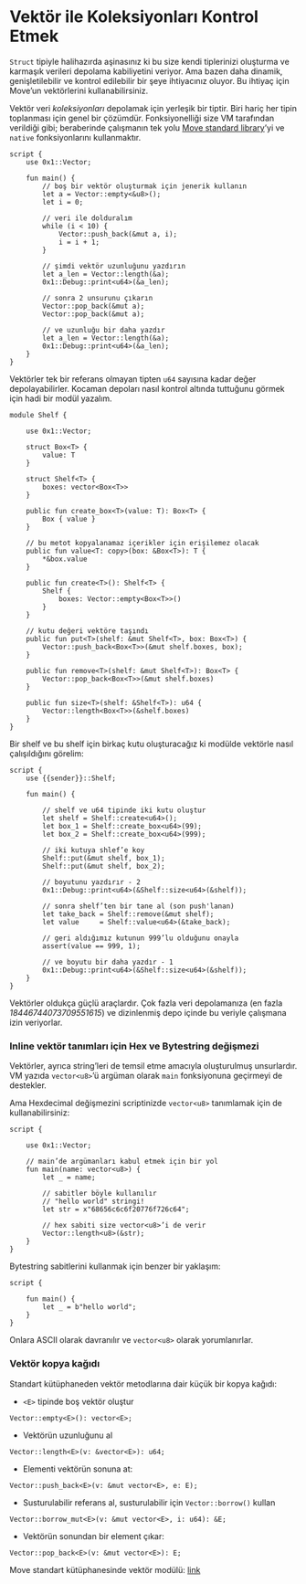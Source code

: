 # Vektör ile Koleksiyonları Kontrol Etmek

`Struct` tipiyle halihazırda aşinasınız ki bu size kendi tiplerinizi oluşturma ve karmaşık verileri depolama kabiliyetini veriyor. Ama bazen daha dinamik, genişletilebilir ve kontrol edilebilir bir şeye ihtiyacınız oluyor. Bu ihtiyaç için Move’un vektörlerini kullanabilirsiniz.

Vektör veri _koleksiyonları_ depolamak için yerleşik bir tiptir. Biri hariç her tipin toplanması için genel bir çözümdür. Fonksiyonelliği size VM tarafından verildiği gibi; beraberinde çalışmanın tek yolu [Move standard library](https://github.com/diem/move/tree/main/language/move-stdlib/sources)’yi ve `native` fonksiyonlarını kullanmaktır.

```Move
script {
    use 0x1::Vector;

    fun main() {
        // boş bir vektör oluşturmak için jenerik kullanın
        let a = Vector::empty<&u8>();
        let i = 0;

        // veri ile dolduralım
        while (i < 10) {
            Vector::push_back(&mut a, i);
            i = i + 1;
        }

        // şimdi vektör uzunluğunu yazdırın
        let a_len = Vector::length(&a);
        0x1::Debug::print<u64>(&a_len);

        // sonra 2 unsurunu çıkarın
        Vector::pop_back(&mut a);
        Vector::pop_back(&mut a);

        // ve uzunluğu bir daha yazdır
        let a_len = Vector::length(&a);
        0x1::Debug::print<u64>(&a_len);
    }
}
```

Vektörler tek bir referans olmayan tipten `u64` sayısına kadar değer depolayabilirler. Kocaman depoları nasıl kontrol altında tuttuğunu görmek için hadi bir modül yazalım.

```Move
module Shelf {

    use 0x1::Vector;

    struct Box<T> {
        value: T
    }

    struct Shelf<T> {
        boxes: vector<Box<T>>
    }

    public fun create_box<T>(value: T): Box<T> {
        Box { value }
    }

    // bu metot kopyalanamaz içerikler için erişilemez olacak
    public fun value<T: copy>(box: &Box<T>): T {
        *&box.value
    }

    public fun create<T>(): Shelf<T> {
        Shelf {
            boxes: Vector::empty<Box<T>>()
        }
    }

    // kutu değeri vektöre taşındı
    public fun put<T>(shelf: &mut Shelf<T>, box: Box<T>) {
        Vector::push_back<Box<T>>(&mut shelf.boxes, box);
    }

    public fun remove<T>(shelf: &mut Shelf<T>): Box<T> {
        Vector::pop_back<Box<T>>(&mut shelf.boxes)
    }

    public fun size<T>(shelf: &Shelf<T>): u64 {
        Vector::length<Box<T>>(&shelf.boxes)
    }
}
```

Bir shelf ve bu shelf için birkaç kutu oluşturacağız ki modülde vektörle nasıl çalışıldığını görelim:

```Move
script {
    use {{sender}}::Shelf;

    fun main() {

        // shelf ve u64 tipinde iki kutu oluştur
        let shelf = Shelf::create<u64>();
        let box_1 = Shelf::create_box<u64>(99);
        let box_2 = Shelf::create_box<u64>(999);

        // iki kutuya shlef’e koy
        Shelf::put(&mut shelf, box_1);
        Shelf::put(&mut shelf, box_2);

        // boyutunu yazdırır - 2
        0x1::Debug::print<u64>(&Shelf::size<u64>(&shelf));

        // sonra shelf’ten bir tane al (son push'lanan)
        let take_back = Shelf::remove(&mut shelf);
        let value     = Shelf::value<u64>(&take_back);

        // geri aldığımız kutunun 999’lu olduğunu onayla
        assert(value == 999, 1);

        // ve boyutu bir daha yazdır - 1
        0x1::Debug::print<u64>(&Shelf::size<u64>(&shelf));
    }
}
```

Vektörler oldukça güçlü araçlardır. Çok fazla veri depolamanıza (en fazla _18446744073709551615_) ve dizinlenmiş depo içinde bu veriyle çalışmana izin veriyorlar.

### Inline vektör tanımları için Hex ve Bytestring değişmezi

Vektörler, ayrıca string’leri de temsil etme amacıyla oluşturulmuş unsurlardır. VM yazıda `vector<u8>`’ü argüman olarak `main` fonksiyonuna geçirmeyi de destekler.

Ama Hexdecimal değişmezini scriptinizde `vector<u8>` tanımlamak için de kullanabilirsiniz:

```Move
script {

    use 0x1::Vector;

    // main’de argümanları kabul etmek için bir yol
    fun main(name: vector<u8>) {
        let _ = name;

        // sabitler böyle kullanılır
        // "hello world" stringi!
        let str = x"68656c6c6f20776f726c64";

        // hex sabiti size vector<u8>’i de verir
        Vector::length<u8>(&str);
    }
}
```

Bytestring sabitlerini kullanmak için benzer bir yaklaşım:

```Move
script {

    fun main() {
        let _ = b"hello world";
    }
}
```

Onlara ASCII olarak davranılır ve `vector<u8>` olarak yorumlanırlar.

### Vektör kopya kağıdı

Standart kütüphaneden vektör metodlarına dair küçük bir kopya kağıdı:

- `<E>` tipinde boş vektör oluştur

```Move
Vector::empty<E>(): vector<E>;
```

- Vektörün uzunluğunu al

```Move
Vector::length<E>(v: &vector<E>): u64;
```

- Elementi vektörün sonuna at:

```Move
Vector::push_back<E>(v: &mut vector<E>, e: E);
```

- Susturulabilir referans al, susturulabilir için `Vector::borrow()` kullan

```
Vector::borrow_mut<E>(v: &mut vector<E>, i: u64): &E;
```

- Vektörün sonundan bir element çıkar:

```
Vector::pop_back<E>(v: &mut vector<E>): E;
```

Move standart kütüphanesinde vektör modülü: [link](https://github.com/diem/move/blob/main/language/move-stdlib/sources/Vector.move)
